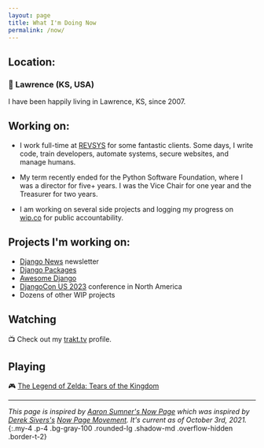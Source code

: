 ```yaml
---
layout: page
title: What I'm Doing Now
permalink: /now/
---
```


## Location:

### 🏡 Lawrence (KS, USA)

I have been happily living in Lawrence, KS, since 2007.

## Working on:

- I work full-time at [REVSYS][] for some fantastic clients.
  Some days, I write code, train developers, automate systems, secure websites, and manage humans.

- My term recently ended for the Python Software Foundation, where I was a director for five+ years. I was the Vice Chair for one year and the Treasurer for two years.

- I am working on several side projects and logging my progress on [wip.co][] for public accountability.

## Projects I'm working on:

- [Django News][] newsletter
- [Django Packages][]
- [Awesome Django][]
- [DjangoCon US 2023][] conference in North America
- Dozens of other WIP projects

## Watching

📺 Check out my [trakt.tv][] profile.

## Playing

🎮 [The Legend of Zelda: Tears of the Kingdom][]

----

*This page is inspired by [Aaron Sumner's Now Page][] which was inspired by [Derek Sivers's][Derek Sivers] [Now Page Movement][]. It's current as of October 3rd, 2021.*
{:.my-4 .p-4 .bg-gray-100 .rounded-lg .shadow-md .overflow-hidden .border-t-2}

[#jeffisrunning]: https://twitter.com/search?q=%23jeffisrunning&src=typd
[Aaron Sumner's Now Page]: http://aaronsumner.com/pages/now.html
[Awesome Django]: https://awesomedjango.org
[Derek Sivers]: https://sivers.org/now
[Django News]: https://django-news.com/
[Django Packages]: https://djangopackages.org/
[DjangoCon US 2023]: https://2023.djangocon.us/
[Now Page Movement]: http://nownownow.com/about
[RevSys]: https://www.revsys.com/
[The Legend of Zelda: Tears of the Kingdom]: https://www.zelda.com/tears-of-the-kingdom/
[trakt.tv]: https://trakt.tv/users/jefftriplett
[wip.co]: https://wip.co/@jefftriplett

